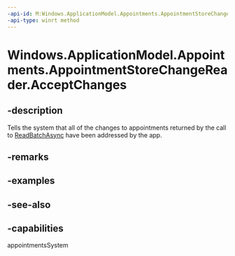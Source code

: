 ```yaml
---
-api-id: M:Windows.ApplicationModel.Appointments.AppointmentStoreChangeReader.AcceptChanges
-api-type: winrt method
---
```


<!-- Method syntax
public void AcceptChanges()
-->

# Windows.ApplicationModel.Appointments.AppointmentStoreChangeReader.AcceptChanges

## -description
Tells the system that all of the changes to appointments returned by the call to [ReadBatchAsync](appointmentstorechangereader_readbatchasync_888788553.md) have been addressed by the app.

## -remarks

## -examples

## -see-also

## -capabilities
appointmentsSystem
